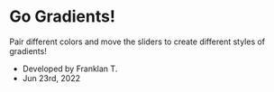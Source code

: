 # Go Gradients!
Pair different colors and move the sliders to create different styles of gradients!
- Developed by Franklan T. 
- Jun 23rd, 2022
